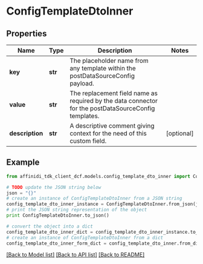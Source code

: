# ConfigTemplateDtoInner

## Properties

| Name            | Type    | Description                                                                                          | Notes      |
| --------------- | ------- | ---------------------------------------------------------------------------------------------------- | ---------- |
| **key**         | **str** | The placeholder name from any template within the postDataSourceConfig payload.                      |
| **value**       | **str** | The replacement field name as required by the data connector for the postDataSourceConfig templates. |
| **description** | **str** | A descriptive comment giving context for the need of this custom field.                              | [optional] |

## Example

```python
from affinidi_tdk_client_dcf.models.config_template_dto_inner import ConfigTemplateDtoInner

# TODO update the JSON string below
json = "{}"
# create an instance of ConfigTemplateDtoInner from a JSON string
config_template_dto_inner_instance = ConfigTemplateDtoInner.from_json(json)
# print the JSON string representation of the object
print ConfigTemplateDtoInner.to_json()

# convert the object into a dict
config_template_dto_inner_dict = config_template_dto_inner_instance.to_dict()
# create an instance of ConfigTemplateDtoInner from a dict
config_template_dto_inner_form_dict = config_template_dto_inner.from_dict(config_template_dto_inner_dict)
```

[[Back to Model list]](../README.md#documentation-for-models) [[Back to API list]](../README.md#documentation-for-api-endpoints) [[Back to README]](../README.md)
